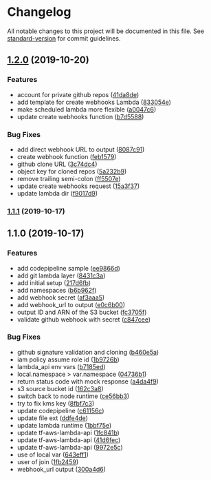 # Changelog

All notable changes to this project will be documented in this file. See [standard-version](https://github.com/conventional-changelog/standard-version) for commit guidelines.

## [1.2.0](https://github.com/alexandermendes/tf-aws-ghe-clone/compare/v1.1.1...v1.2.0) (2019-10-20)


### Features

* account for private github repos ([41da8de](https://github.com/alexandermendes/tf-aws-ghe-clone/commit/41da8de13ba9b058f8f62b54fb1abc1bbe40fe17))
* add template for create webhooks Lambda ([833054e](https://github.com/alexandermendes/tf-aws-ghe-clone/commit/833054e787560c0568b52b49b19b8fcff1b05106))
* make scheduled lambda more flexible ([a0047c6](https://github.com/alexandermendes/tf-aws-ghe-clone/commit/a0047c65e1bd4ee3f359798cf1e487a3b1d0f13d))
* update create webhooks function ([b7d5588](https://github.com/alexandermendes/tf-aws-ghe-clone/commit/b7d55887e4e432e8dee3eaf817d357cb85c54053))


### Bug Fixes

* add direct webhook URL to output ([8087c91](https://github.com/alexandermendes/tf-aws-ghe-clone/commit/8087c91072bd44a031dcfc20a4e7d52034088965))
* create webhook function ([feb1579](https://github.com/alexandermendes/tf-aws-ghe-clone/commit/feb1579cab47458f3231b8015149cee4b2dc3647))
* github clone URL ([3c74dc4](https://github.com/alexandermendes/tf-aws-ghe-clone/commit/3c74dc40b0ea459a1e6b81d893628638cd03354f))
* object key for cloned repos ([5a232b9](https://github.com/alexandermendes/tf-aws-ghe-clone/commit/5a232b9922b322db86263e183cd6b884762391dd))
* remove trailing semi-colon ([ff5507e](https://github.com/alexandermendes/tf-aws-ghe-clone/commit/ff5507e155d44bcd6fe699d7032075babb57896a))
* update create webhooks request ([15a3f37](https://github.com/alexandermendes/tf-aws-ghe-clone/commit/15a3f37e35dfa5149603773b63318750f7839e73))
* update lambda dir ([f9017d9](https://github.com/alexandermendes/tf-aws-ghe-clone/commit/f9017d9eba39acc65b90425d9c26b4d7a97b82a9))

### [1.1.1](https://github.com/alexandermendes/tf-aws-ghe-clone/compare/v1.1.0...v1.1.1) (2019-10-17)

## 1.1.0 (2019-10-17)


### Features

* add codepipeline sample ([ee9866d](https://github.com/alexandermendes/tf-aws-ghe-clone/commit/ee9866db30feee2a09ce7c056ffb34348b75760f))
* add git lambda layer ([8431c3a](https://github.com/alexandermendes/tf-aws-ghe-clone/commit/8431c3aceb5e529324699f05861c952a7a7fb2f8))
* add initial setup ([217d6fb](https://github.com/alexandermendes/tf-aws-ghe-clone/commit/217d6fb15ccb5fa45b0ac326bf53b85cc61084fd))
* add namespaces ([b6b962f](https://github.com/alexandermendes/tf-aws-ghe-clone/commit/b6b962f6731d8012cdbbb3ed2d9f30386deffe0a))
* add webhook secret ([af3aaa5](https://github.com/alexandermendes/tf-aws-ghe-clone/commit/af3aaa59c708f16c07a256c44aa98814fca40ef2))
* add webhook_url to output ([e0c6b00](https://github.com/alexandermendes/tf-aws-ghe-clone/commit/e0c6b0003a76aee0bc0e96bd3e0743cdbf9cc93e))
* output ID and ARN of the S3 bucket ([fc3705f](https://github.com/alexandermendes/tf-aws-ghe-clone/commit/fc3705f232eaeb4637060e8845473953873f9355))
* validate github webhook with secret ([c847cee](https://github.com/alexandermendes/tf-aws-ghe-clone/commit/c847cee0bea34a41dbf03176e54ef1d69477f00b))


### Bug Fixes

* github signature validation and cloning ([b460e5a](https://github.com/alexandermendes/tf-aws-ghe-clone/commit/b460e5af31ac586d551c81261df5d375858766bb))
* iam policy assume role id ([1b9726b](https://github.com/alexandermendes/tf-aws-ghe-clone/commit/1b9726bfab88a501ad6897fdfe8bfee276ec0122))
* lambda_api env vars ([b7185ed](https://github.com/alexandermendes/tf-aws-ghe-clone/commit/b7185edf682c305149caa2b54331f8ba87ed2a57))
* local.namespace > var.namespace ([04736b1](https://github.com/alexandermendes/tf-aws-ghe-clone/commit/04736b1ef9e473fdd9fb3775ea539c2e80b95b28))
* return status code with mock response ([a4da4f9](https://github.com/alexandermendes/tf-aws-ghe-clone/commit/a4da4f96dffc86d50d0dab4fc25b6b5a25fb7b41))
* s3 source bucket id ([162c3a8](https://github.com/alexandermendes/tf-aws-ghe-clone/commit/162c3a878dc9203e1387bc01fc5b876631db53f0))
* switch back to node runtime ([ce56bb3](https://github.com/alexandermendes/tf-aws-ghe-clone/commit/ce56bb382f5af354b8f899fd9aaa08739bc7c3fb))
* try to fix kms key ([8fbf7c3](https://github.com/alexandermendes/tf-aws-ghe-clone/commit/8fbf7c3d99f339aed4e1183b006b6fb3e5e50d9c))
* update codepipeline ([c61156c](https://github.com/alexandermendes/tf-aws-ghe-clone/commit/c61156c705aa0cbb8642edb19ae9c5db41ad0db9))
* update file ext ([ddfe4de](https://github.com/alexandermendes/tf-aws-ghe-clone/commit/ddfe4ded5b49244bc881301c69e45c9b95b3cb81))
* update lambda runtime ([1bbf75e](https://github.com/alexandermendes/tf-aws-ghe-clone/commit/1bbf75e09a4b06c6bf759b37af41004f31b1391f))
* update tf-aws-lambda-api ([1fc841b](https://github.com/alexandermendes/tf-aws-ghe-clone/commit/1fc841b87e0786b0d53203b013533cb52baa0ec9))
* update tf-aws-lambda-api ([41d6fec](https://github.com/alexandermendes/tf-aws-ghe-clone/commit/41d6fec37a00e150b81ff7afe77c2bd2339287cb))
* update tf-aws-lambda-api ([9972e5c](https://github.com/alexandermendes/tf-aws-ghe-clone/commit/9972e5c77fa27e551998d8674efca5124f5ffe79))
* use of local var ([643eff1](https://github.com/alexandermendes/tf-aws-ghe-clone/commit/643eff139fb627e5962d1ea65a1e61c6c2d50fd7))
* user of join ([1fb2459](https://github.com/alexandermendes/tf-aws-ghe-clone/commit/1fb24591484821c8fe08f5619f61dc7280bdb55b))
* webhook_url output ([300a4d6](https://github.com/alexandermendes/tf-aws-ghe-clone/commit/300a4d64c3b9eea337966ed03bc10a94415e252d))

